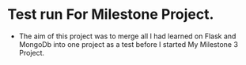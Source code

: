 # Test run For Milestone Project.

- The aim of this project was to merge all I had learned on Flask and MongoDb into one project as a test before I started My Milestone 3 Project.
